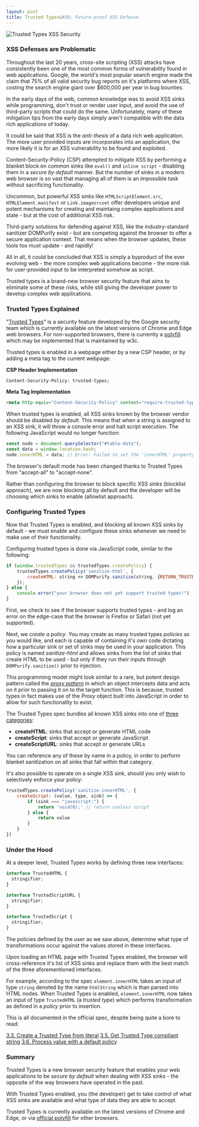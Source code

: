 ```yaml
---
layout: post
title: Trusted Types&#58; Future-proof XSS Defense
---
```


<img src="{{ site.baseurl }}/assets/2022-12-07/tt1.PNG" alt="Trusted Types XSS Security"/>

### XSS Defenses are Problematic

Throughout the last 20 years, cross-site scripting (XSS) attacks have consistently been one of the most common forms of vulnerability found in web applications. Google, the world's most popular search engine made the claim that 75% of all valid security bug reports on it's platforms where XSS, costing the search engine giant over $600,000 per year in bug bounties. 

In the early days of the web, common knowledge was to avoid XSS sinks while programming, don't trust or render user input, and avoid the use of third-party scripts that could do the same. Unfortunately, many of these mitigation tips from the early days simply aren't compatible with the data rich applications of today.

It could be said that XSS is the _anti-thesis_ of a data rich web application. The more user provided inputs are incorporates into an application, the more likely it is for an XSS vulnerability to be found and exploited.

Content-Security-Policy (CSP) attempted to mitigate XSS by performing a blanket block on common sinks like `eval()` and `inline script` - disabling them in a _secure by default_ manner. But the number of sinks in a modern web browser is so vast that managing all of them is an impossible task without sacrificing functionality. 

Uncommon, but powerful XSS sinks like `HTMLScriptElement.src`, `HTMLElement.manifest` or `Link.imagesrcset` offer developers unique and potent mechanisms for creating and maintaing complex applications and state - but at the cost of additional XSS risk.

Third-party solutions for defending against XSS, like the industry-standard sanitizer DOMPurify exist - but are competing against the browser to offer a secure application context. That means when the browser updates, these tools too must update - and rapidly!

All in all, it could be concluded that XSS is simply a byproduct of the ever evolving web - the more complex web applications become - the more risk for user-provided input to be interpreted somehow as script. 

Trusted types is a brand-new browser security feature that aims to eliminate some of these risks, while still giving the developer power to develop complex web applications.

### Trusted Types Explained

"[Trusted Types](https://w3c.github.io/trusted-types/dist/spec/)" is a security feature developed by the Google security team which is currently available on the latest versions of Chrome and Edge web browsers. For non-supported browsers, there is currently a [polyfill](https://github.com/w3c/trusted-types#polyfill) which may be implemented that is maintained by w3c. 

Trusted types is enabled in a webpage either by a new CSP header, or by adding a meta tag to the current webpage:

**CSP Header Implementation**
```
Content-Security-Policy: trusted-types;
```

**Meta Tag Implementation**
```html
<meta http-equiv="Content-Security-Policy" content="require-trusted-types-for 'script'">
```

When trusted types is enabled, all XSS sinks known by the browser vendor should be disabled _by default_. This means that when a string is assigned to an XSS sink, it will throw a console error and halt script execution. The following JavaScript would no longer function:

```javascript
const node = document.querySelector("#table-data");
const data = window.location.hash;
node.innerHTML = data; // Error: Failed to set the 'innerHTML' property on 'Element'...
```

The browser's default mode has been changed thanks to Trusted Types from "accept-all" to "accept-none". 

Rather than configuring the browser to block specific XSS sinks (blocklist approach), we are now blocking all by default and the developer will be choosing which sinks to enable (allowlist approach).

### Configuring Trusted Types

Now that Trusted Types is enabled, and blocking all known XSS sinks by default - we must enable and configure these sinks whenever we need to make use of their functionality.

Configuring trusted types is done via JavaScript code, similar to the following:

```javascript
if (window.trustedTypes && trustedTypes.createPolicy) {
    trustedTypes.createPolicy('sanitize-html', {
        createHTML: string => DOMPurify.sanitize(string, {RETURN_TRUSTED_TYPE: true})
    });
} else {
    console.error("your browser does not yet support trusted types!")
}
```

First, we check to see if the browser supports trusted types - and log an error on the edge-case that the browser is Firefox or Safari (not yet supported). 

Next, we _create a policy_. You may create as many trusted types _policies_ as you would like, and each is capable of containing it's own code dictating how a particular sink or set of sinks may be used in your application. This policy is named _sanitize-html_ and allows sinks from the list of sinks that create HTML to be used - but only if they run their inputs through `DOMPurify.sanitize()` prior to injection. 

This programming model might look similar to a rare, but potent design pattern called the _[proxy pattern](https://en.wikipedia.org/wiki/Proxy_pattern)_ in which an object intercepts data and acts on it prior to passing it on to the target function. This is because, trusted types in fact makes use of the _Proxy_ object built into JavaScript in order to allow for such functionality to exist.

The Trusted Types spec bundles all known XSS sinks into one of [three categories](https://w3c.github.io/trusted-types/dist/spec/#trusted-type-policy):

* **createHTML**: sinks that accept or generate HTML code
* **createScript**: sinks that accept or generate JavaScript
* **createScriptURL**: sinks that accept or generate URLs

You can reference any of these by name in a policy, in order to perform blanket sanitization on all sinks that fall within that category. 

It's also possible to operate on a single XSS sink, should you only wish to selectively enforce your policy:

```javascript
trustedTypes.createPolicy('sanitize-innerHTML', {
    createScript: (value, type, sink) => {
        if (sink === "javascript:") {
            return 'void(0);' // return useless script
        } else {
            return value
        }
    }
})
```

### Under the Hood

At a deeper level, Trusted Types works by defining three new interfaces:

```javascript
interface TrustedHTML {
  stringifier;
}

interface TrustedScriptURL {
  stringifier;
}

interface TrustedScript {
  stringifier;
}
```

The policies defined by the user as we saw above, determine what type of transformations occur against the values stored in these interfaces. 

Upon loading an HTML page with Trusted Types enabled, the browser will cross-reference it's list of XSS sinks and replace them with the best match of the three aforementioned interfaces. 

For example, according to the spec `element.innerHTML` takes an input of type `string` denoted by the name `htmlString` which is than parsed into HTML nodes. When Trusted Types is enabled, `element.innerHTML` now takes an input of type `TrustedHTML` (a _trusted type_) which performs transformation as defined in a _policy_ prior to insertion.

This is all documented in the official spec, despite being quite a bore to read:

[3.3. Create a Trusted Type from literal](https://w3c.github.io/trusted-types/dist/spec/#ref-for-typedefdef-trustedtype)
[3.5. Get Trusted Type compliant string](https://w3c.github.io/trusted-types/dist/spec/#ref-for-typedefdef-trustedtype%E2%91%A0)
[3.6. Process value with a default policy](https://w3c.github.io/trusted-types/dist/spec/#ref-for-typedefdef-trustedtype%E2%91%A2)


### Summary

Trusted Types is a new browser security feature that enables your web applications to be _secure by default_ when dealing with XSS sinks - the opposite of the way browsers have operated in the past.

With Trusted Types enabled, you (the developer) get to take control of what XSS sinks are available and what type of data they are able to accept.

Trusted Types is currently available on the latest versions of Chrome and Edge, or via [official polyfill](https://github.com/w3c/trusted-types#polyfill) for other browsers.



